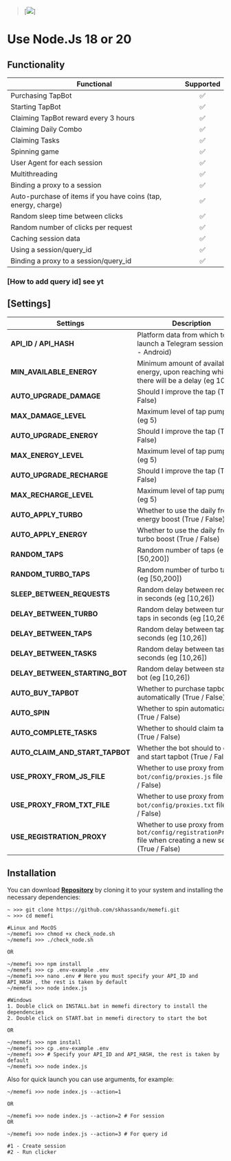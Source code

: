 > [<img src="https://img.shields.io/badge/Telegram-%40Me-orange">]

# Use Node.Js 18 or 20

## Functionality

| Functional                                                     | Supported |
| -------------------------------------------------------------- | :-------: |
| Purchasing TapBot                                              |    ✅     |
| Starting TapBot                                                |    ✅     |
| Claiming TapBot reward every 3 hours                           |    ✅     |
| Claiming Daily Combo                                           |    ✅     |
| Claiming Tasks                                                 |    ✅     |
| Spinning game                                                  |    ✅     |
| User Agent for each session                                    |    ✅     |
| Multithreading                                                 |    ✅     |
| Binding a proxy to a session                                   |    ✅     |
| Auto-purchase of items if you have coins (tap, energy, charge) |    ✅     |
| Random sleep time between clicks                               |    ✅     |
| Random number of clicks per request                            |    ✅     |
| Caching session data                                           |    ✅     |
| Using a session/query_id                                       |    ✅     |
| Binding a proxy to a session/query_id                          |    ✅     |

### [How to add query id] see yt

## [Settings]

| Settings                        | Description                                                                                                     |
| ------------------------------- | --------------------------------------------------------------------------------------------------------------- |
| **API_ID / API_HASH**           | Platform data from which to launch a Telegram session (stock - Android)                                         |
| **MIN_AVAILABLE_ENERGY**        | Minimum amount of available energy, upon reaching which there will be a delay (eg 100)                          |
| **AUTO_UPGRADE_DAMAGE**         | Should I improve the tap (True / False)                                                                         |
| **MAX_DAMAGE_LEVEL**            | Maximum level of tap pumping (eg 5)                                                                             |
| **AUTO_UPGRADE_ENERGY**         | Should I improve the tap (True / False)                                                                         |
| **MAX_ENERGY_LEVEL**            | Maximum level of tap pumping (eg 5)                                                                             |
| **AUTO_UPGRADE_RECHARGE**       | Should I improve the tap (True / False)                                                                         |
| **MAX_RECHARGE_LEVEL**          | Maximum level of tap pumping (eg 5)                                                                             |
| **AUTO_APPLY_TURBO**            | Whether to use the daily free energy boost (True / False)                                                       |
| **AUTO_APPLY_ENERGY**           | Whether to use the daily free turbo boost (True / False)                                                        |
| **RANDOM_TAPS**                 | Random number of taps (eg [50,200])                                                                             |
| **RANDOM_TURBO_TAPS**           | Random number of turbo taps (eg [50,200])                                                                       |
| **SLEEP_BETWEEN_REQUESTS**      | Random delay between requests in seconds (eg [10,26])                                                           |
| **DELAY_BETWEEN_TURBO**         | Random delay between turbo taps in seconds (eg [10,26])                                                         |
| **DELAY_BETWEEN_TAPS**          | Random delay between taps in seconds (eg [10,26])                                                               |
| **DELAY_BETWEEN_TASKS**         | Random delay between tasks in seconds (eg [10,26])                                                              |
| **DELAY_BETWEEN_STARTING_BOT**  | Random delay between starting bot (eg [10,26])                                                                  |
| **AUTO_BUY_TAPBOT**             | Whether to purchase tapbot automatically (True / False)                                                         |
| **AUTO_SPIN**                   | Whether to spin automatically (True / False)                                                                    |
| **AUTO_COMPLETE_TASKS**         | Whether to should claim tasks (True / False)                                                                    |
| **AUTO_CLAIM_AND_START_TAPBOT** | Whether the bot should to claim and start tapbot (True / False)                                                 |
| **USE_PROXY_FROM_JS_FILE**      | Whether to use proxy from the `bot/config/proxies.js` file (True / False)                                       |
| **USE_PROXY_FROM_TXT_FILE**     | Whether to use proxy from the `bot/config/proxies.txt` file (True / False)                                      |
| **USE_REGISTRATION_PROXY**      | Whether to use proxy from the `bot/config/registrationProxy.js` file when creating a new session (True / False) |

## Installation

You can download [**Repository**](https://github.com/skhassandx/memefi) by cloning it to your system and installing the necessary dependencies:

```shell
~ >>> git clone https://github.com/skhassandx/memefi.git
~ >>> cd memefi

#Linux and MocOS
~/memefi >>> chmod +x check_node.sh
~/memefi >>> ./check_node.sh

OR

~/memefi >>> npm install
~/memefi >>> cp .env-example .env
~/memefi >>> nano .env # Here you must specify your API_ID and API_HASH , the rest is taken by default
~/memefi >>> node index.js

#Windows
1. Double click on INSTALL.bat in memefi directory to install the dependencies
2. Double click on START.bat in memefi directory to start the bot

OR

~/memefi >>> npm install
~/memefi >>> cp .env-example .env
~/memefi >>> # Specify your API_ID and API_HASH, the rest is taken by default
~/memefi >>> node index.js
```

Also for quick launch you can use arguments, for example:

```shell
~/memefi >>> node index.js --action=1

OR

~/memefi >>> node index.js --action=2 # For session
OR

~/memefi >>> node index.js --action=3 # For query id

#1 - Create session
#2 - Run clicker
```

